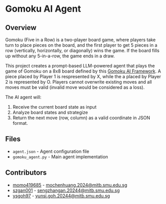# Gomoku AI Agent

## Overview
Gomoku (Five in a Row) is a two-player board game, where players take turn to place pieces on the board, and the first player to get 5 pieces in a row (vertically, horizontally, or diagonally) wins the game. If the board fills up without any 5-in-a-row, the game ends in a draw.

This project creates a prompt-based LLM-powered agent that plays the game of Gomoku on a 8x8 board defined by this [Gomoku AI Framework](https://github.com/sitfoxfly/gomoku-ai). A piece placed by Player 1 is respresented by X, while the a placed by Player 2 is represented by O. Players cannot overwrite existing moves and all moves must be valid (invalid move would be considered as a loss).

The AI agent will:
1. Receive the current board state as input
2. Analyze board states and strategize
2. Return the next move (row, column) as a valid coordinate in JSON format.

## Files
- `agent.json` - Agent configuration file
- `gomoku_agent.py` - Main agent implementation

## Contributors
- [momo419685](https://github.com/momo419685) - mochenhuang.2024@mitb.smu.edu.sg
- [szgan001](https://github.com/szgan001) - sengzhangan.20244@mitb.smu.edu.sg
- [ysgoh97](https://github.com/ysgoh97) - yunsi.goh.20244@mitb.smu.edu.sg
